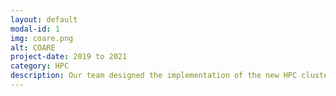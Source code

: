 ```yaml
---
layout: default
modal-id: 1
img: coare.png
alt: COARE
project-date: 2019 to 2021
category: HPC
description: Our team designed the implementation of the new HPC cluster of the Computing and Archiving Research Environment (COARE) called the saliksik. 
---
```

